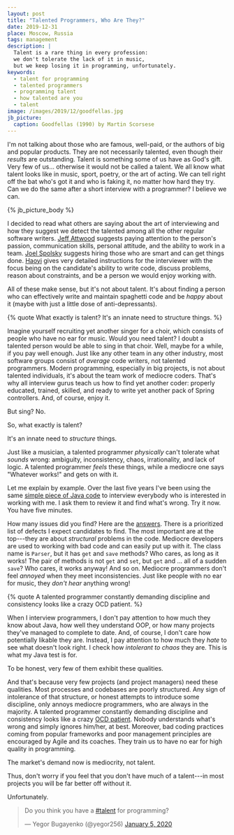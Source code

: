 ```yaml
---
layout: post
title: "Talented Programmers, Who Are They?"
date: 2019-12-31
place: Moscow, Russia
tags: management
description: |
  Talent is a rare thing in every profession:
  we don't tolerate the lack of it in music,
  but we keep losing it in programming, unfortunately.
keywords:
  - talent for programming
  - talented programmers
  - programming talent
  - how talented are you
  - talent
image: /images/2019/12/goodfellas.jpg
jb_picture:
  caption: Goodfellas (1990) by Martin Scorsese
---
```


I'm not talking about those who are
famous, well-paid, or the authors of big and popular products.
They are not necessarily talented, even though their _results_ are outstanding.
Talent is something some of us have as God's gift.
Very few of us... otherwise it would not be called a talent.
We all know what talent looks like in music, sport,
poetry, or the art of acting. We can tell right off the bat who's got it and
who is faking it, no matter how hard they try.
Can we do the same after a short interview with a programmer? I believe we can.

<!--more-->

{% jb_picture_body %}

I decided to read what others are saying about the art of interviewing and
how they suggest we detect the talented among all the other regular
software writers.
[Jeff Attwood](https://blog.codinghorror.com/on-interviewing-programmers/)
suggests paying attention to the person's passion, communication skills,
personal attitude, and the ability to work in a team.
[Joel Spolsky](https://www.joelonsoftware.com/2006/10/25/the-guerrilla-guide-to-interviewing-version-30/)
suggests hiring those who are smart and can get things done.
[Haoyi](http://www.lihaoyi.com/post/HowtoconductagoodProgrammingInterview.html)
gives very detailed instructions for the interviewer with the focus being
on the candidate's ability to write code, discuss problems, reason
about constraints, and be a person we would enjoy working with.

All of these make sense, but it's not about talent.
It's about finding a person who can effectively write and maintain
spaghetti code and be _happy_ about it (maybe with just a little
dose of anti-depressants).

{% quote What exactly is talent? It's an innate need to structure things. %}

Imagine yourself recruiting yet another singer for a choir, which consists
of people who have no ear for music. Would you need talent? I doubt a talented
person would be able to sing in that choir. Well, maybe for a while, if you pay well enough. Just like any
other team in any other industry, most software groups
consist of _average_ code writers, not talented programmers. Modern programming, especially in big
projects, is not about talented individuals, it's about the team work of mediocre
coders. That's why all interview gurus teach us how to find yet
another coder: properly educated, trained, skilled, and ready
to write yet another pack of Spring controllers. And, of course, enjoy it.

But sing? No.

So, what exactly is talent?

It's an innate need to _structure_ things.

Just like a musician, a talented programmer _physically_ can't tolerate
what _sounds_ wrong: ambiguity, inconsistency, chaos, irrationality, and
lack of logic. A talented programmer _feels_ these things, while a mediocre
one says "Whatever works!" and gets on with it.

Let me explain by example. Over the last five years I've been using the same
[simple piece of Java code](https://github.com/yegor256/quiz/blob/master/Parser.java)
to interview everybody who is interested in working with me.
I ask them to review it and find what's wrong. Try it now. You have five minutes.

How many issues did you find? Here are the
[answers](https://github.com/yegor256/quiz/wiki/java-answers). There is
a prioritized list of defects I expect candidates to find. The most important
are at the top---they are about _structural_ problems in the code. Mediocre
developers are used to working with bad code and can easily put up with it.
The class name is `Parser`, but it has `get` and `save` methods? Who cares,
as long as it works! The pair of methods is not `get` and `set`, but `get` and ...
all of a sudden `save`? Who cares, it works anyway! And so on. Mediocre
programmers don't feel _annoyed_ when they meet inconsistencies. Just like
people with no ear for music, they _don't hear_ anything wrong!

{% quote A talented programmer constantly demanding discipline and consistency looks like a crazy OCD patient. %}

When I interview programmers, I don't pay attention to how much they know
about Java, how well they understand OOP, or how many projects they've
managed to complete to date. And, of course, I don't care
how potentially likable they are. Instead, I pay attention to how much they _hate_
to see what doesn't look right. I check how _intolerant to chaos_ they are.
This is what my Java test is for.

To be honest, very few of them exhibit these qualities.

And that's because very few projects (and project managers) need these qualities.
Most processes and codebases are poorly structured.
Any sign of intolerance of that structure, or honest attempts to introduce some discipline,
only annoys mediocre programmers, who are always in the majority.
A talented programmer constantly demanding discipline and
consistency looks like a crazy
[OCD patient](https://en.wikipedia.org/wiki/Obsessive%E2%80%93compulsive_disorder).
Nobody understands what's wrong and simply ignores him/her, at best.
Moreover, bad coding practices coming from popular frameworks
and poor management principles are encouraged by Agile and its coaches.
They train us to have no ear for high quality in programming.

The market's demand now is mediocrity, not talent.

Thus, don't worry if you feel that you don't have much of
a talent---in most projects you will be far better off without it.

Unfortunately.

<blockquote class="twitter-tweet"><p lang="en" dir="ltr">Do you think you have a <a href="https://twitter.com/hashtag/talent?src=hash&amp;ref_src=twsrc%5Etfw">#talent</a> for programming?</p>&mdash; Yegor Bugayenko (@yegor256) <a href="https://twitter.com/yegor256/status/1213642929845293058?ref_src=twsrc%5Etfw">January 5, 2020</a></blockquote> <script async src="https://platform.twitter.com/widgets.js" charset="utf-8"></script>
